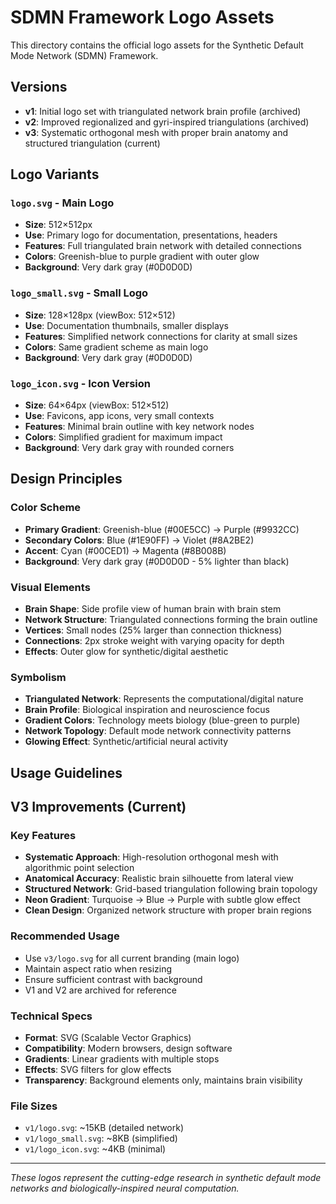 # SDMN Framework Logo Assets

This directory contains the official logo assets for the Synthetic Default Mode Network (SDMN) Framework.

## Versions

- **v1**: Initial logo set with triangulated network brain profile (archived)
- **v2**: Improved regionalized and gyri-inspired triangulations (archived)  
- **v3**: Systematic orthogonal mesh with proper brain anatomy and structured triangulation (current)

## Logo Variants

### `logo.svg` - Main Logo
- **Size**: 512×512px
- **Use**: Primary logo for documentation, presentations, headers
- **Features**: Full triangulated brain network with detailed connections
- **Colors**: Greenish-blue to purple gradient with outer glow
- **Background**: Very dark gray (#0D0D0D)

### `logo_small.svg` - Small Logo  
- **Size**: 128×128px (viewBox: 512×512)
- **Use**: Documentation thumbnails, smaller displays
- **Features**: Simplified network connections for clarity at small sizes
- **Colors**: Same gradient scheme as main logo
- **Background**: Very dark gray (#0D0D0D)

### `logo_icon.svg` - Icon Version
- **Size**: 64×64px (viewBox: 512×512) 
- **Use**: Favicons, app icons, very small contexts
- **Features**: Minimal brain outline with key network nodes
- **Colors**: Simplified gradient for maximum impact
- **Background**: Very dark gray with rounded corners

## Design Principles

### Color Scheme
- **Primary Gradient**: Greenish-blue (#00E5CC) → Purple (#9932CC)
- **Secondary Colors**: Blue (#1E90FF) → Violet (#8A2BE2)  
- **Accent**: Cyan (#00CED1) → Magenta (#8B008B)
- **Background**: Very dark gray (#0D0D0D - 5% lighter than black)

### Visual Elements
- **Brain Shape**: Side profile view of human brain with brain stem
- **Network Structure**: Triangulated connections forming the brain outline
- **Vertices**: Small nodes (25% larger than connection thickness)
- **Connections**: 2px stroke weight with varying opacity for depth
- **Effects**: Outer glow for synthetic/digital aesthetic

### Symbolism
- **Triangulated Network**: Represents the computational/digital nature
- **Brain Profile**: Biological inspiration and neuroscience focus
- **Gradient Colors**: Technology meets biology (blue-green to purple)  
- **Network Topology**: Default mode network connectivity patterns
- **Glowing Effect**: Synthetic/artificial neural activity

## Usage Guidelines

## V3 Improvements (Current)

### Key Features
- **Systematic Approach**: High-resolution orthogonal mesh with algorithmic point selection
- **Anatomical Accuracy**: Realistic brain silhouette from lateral view
- **Structured Network**: Grid-based triangulation following brain topology
- **Neon Gradient**: Turquoise → Blue → Purple with subtle glow effect
- **Clean Design**: Organized network structure with proper brain regions

### Recommended Usage
- Use `v3/logo.svg` for all current branding (main logo)
- Maintain aspect ratio when resizing
- Ensure sufficient contrast with background
- V1 and V2 are archived for reference

### Technical Specs
- **Format**: SVG (Scalable Vector Graphics)
- **Compatibility**: Modern browsers, design software
- **Gradients**: Linear gradients with multiple stops
- **Effects**: SVG filters for glow effects  
- **Transparency**: Background elements only, maintains brain visibility

### File Sizes
- `v1/logo.svg`: ~15KB (detailed network)
- `v1/logo_small.svg`: ~8KB (simplified)  
- `v1/logo_icon.svg`: ~4KB (minimal)

---

*These logos represent the cutting-edge research in synthetic default mode networks and biologically-inspired neural computation.*
